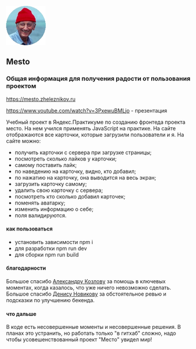 ![Image alt](https://github.com/Zheleznikov/mesto-mesto/blob/master/src/images/avatar-git.jpg)
## Mesto
### Общая информация для получения радости от пользования проектом

https://mesto.zheleznikov.ru

https://www.youtube.com/watch?v=3PxewuBMLjo - презентация

Учебный проект в Яндекс.Практикуме по созданию фронтеда проекта место. На нем учился применять JavaScript на практике. На сайте отображаются все карточки, которые загрузили пользователи и я. На сайте можно:

- получить карточки с сервера при загрузке страницы;
- посмотреть сколько лайков у карточки;
- самому поставить лайк;
- по наведению на карточку, видно, кто добавил;
- по нажатию на карточку, она выводится на весь экран;
- загрузить карточку самому;
- удалить свою карточку с сервера;
- посмотреть кто сколько добавил карточек;
- поменять аватарку;
- изменить информацию о себе;
- поля валидируются.


#### как пользоваться
- установить зависимости npm i
- для разработки npm run dev
- для сборки npm run build


#### благодарности
Большое спасибо [Александру Козлову](https://github.com/mr9d) за помощь в ключевых моментах, когда казалось, что уже ничего невозможно сделать. Большое спасибо [Денису Новикову](https://github.com/zlocate) за обстоятельное ревью и подсказки по улучшению бекенда.

#### что дальше
В коде есть несовершенные моменты и несовершенные решения. В планах это устранить, но работать только "в гитхаб" сложно, надо чтобы усовешенствованный проект "Место" увидел мир!

